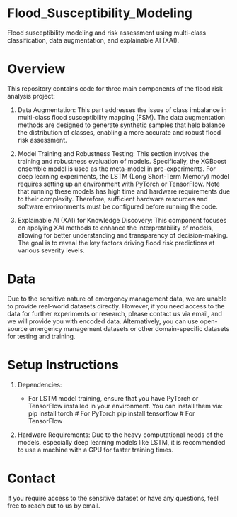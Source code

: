 # Flood_Susceptibility_Modeling
Flood susceptibility modeling and risk assessment using multi-class classification, data augmentation, and explainable AI (XAI).

# Overview
This repository contains code for three main components of the flood risk analysis project:

1. Data Augmentation: This part addresses the issue of class imbalance in multi-class flood susceptibility mapping (FSM). The data augmentation methods are designed to generate synthetic samples that help balance the distribution of classes, enabling a more accurate and robust flood risk assessment.

2. Model Training and Robustness Testing: This section involves the training and robustness evaluation of models. Specifically, the XGBoost ensemble model is used as the meta-model in pre-experiments. For deep learning experiments, the LSTM (Long Short-Term Memory) model requires setting up an environment with PyTorch or TensorFlow. Note that running these models has high time and hardware requirements due to their complexity. Therefore, sufficient hardware resources and software environments must be configured before running the code.

3. Explainable AI (XAI) for Knowledge Discovery: This component focuses on applying XAI methods to enhance the interpretability of models, allowing for better understanding and transparency of decision-making. The goal is to reveal the key factors driving flood risk predictions at various severity levels.

# Data
Due to the sensitive nature of emergency management data, we are unable to provide real-world datasets directly. However, if you need access to the data for further experiments or research, please contact us via email, and we will provide you with encoded data. Alternatively, you can use open-source emergency management datasets or other domain-specific datasets for testing and training.

# Setup Instructions
1. Dependencies:
    - For LSTM model training, ensure that you have PyTorch or TensorFlow installed in your environment. You can install them via:
      pip install torch  # For PyTorch
      pip install tensorflow  # For TensorFlow

2. Hardware Requirements: Due to the heavy computational needs of the models, especially deep learning models like LSTM, it is recommended to use a machine with a GPU for faster training times.

# Contact
If you require access to the sensitive dataset or have any questions, feel free to reach out to us by email.
